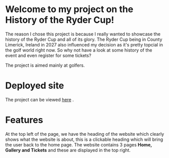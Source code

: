# Welcome to my project on the History of the Ryder Cup! 

The reason I chose this project is because I really wanted to showcase the history of the Ryder Cup and all of its glory. The Ryder Cup being in County Limerick, Ireland in 2027 also influenced my decision as it's pretty topcial in the golf world right now. So why not have a look at some history of the event and even register for some tickets? 

The project is aimed mainly at golfers.

# Deployed site

The project can be viewed [here](https://drennan98.github.io/History-of-the-Ryder-Cup/) .

# Features 

At the top left of the page, we have the heading of the website which clearly shows what the website is about, this is a clickable heading which will bring the user back to the home page. 
The website contains 3 pages **Home, Gallery and Tickets** and these are displayed in the top right.  
